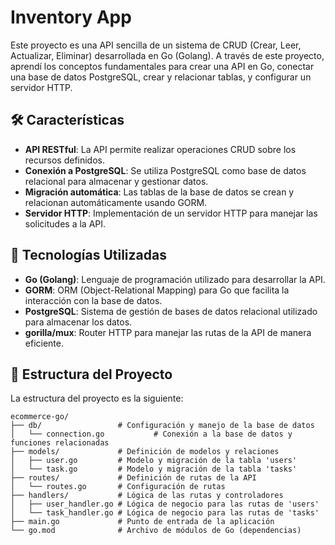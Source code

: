 # Inventory App

Este proyecto es una API sencilla de un sistema de CRUD (Crear, Leer, Actualizar, Eliminar) desarrollada en Go (Golang). A través de este proyecto, aprendí los conceptos fundamentales para crear una API en Go, conectar una base de datos PostgreSQL, crear y relacionar tablas, y configurar un servidor HTTP.

## 🛠️ Características

- **API RESTful**: La API permite realizar operaciones CRUD sobre los recursos definidos.
- **Conexión a PostgreSQL**: Se utiliza PostgreSQL como base de datos relacional para almacenar y gestionar datos.
- **Migración automática**: Las tablas de la base de datos se crean y relacionan automáticamente usando GORM.
- **Servidor HTTP**: Implementación de un servidor HTTP para manejar las solicitudes a la API.

## 🧰 Tecnologías Utilizadas

- **Go (Golang)**: Lenguaje de programación utilizado para desarrollar la API.
- **GORM**: ORM (Object-Relational Mapping) para Go que facilita la interacción con la base de datos.
- **PostgreSQL**: Sistema de gestión de bases de datos relacional utilizado para almacenar los datos.
- **gorilla/mux**: Router HTTP para manejar las rutas de la API de manera eficiente.

## 📁 Estructura del Proyecto

La estructura del proyecto es la siguiente:

```plaintext
ecommerce-go/
├── db/                 # Configuración y manejo de la base de datos
│   └── connection.go           # Conexión a la base de datos y funciones relacionadas
├── models/             # Definición de modelos y relaciones
│   ├── user.go         # Modelo y migración de la tabla 'users'
│   └── task.go         # Modelo y migración de la tabla 'tasks'
├── routes/             # Definición de rutas de la API
│   └── routes.go       # Configuración de rutas
├── handlers/           # Lógica de las rutas y controladores
│   ├── user_handler.go # Lógica de negocio para las rutas de 'users'
│   └── task_handler.go # Lógica de negocio para las rutas de 'tasks'
├── main.go             # Punto de entrada de la aplicación
└── go.mod              # Archivo de módulos de Go (dependencias)
```

